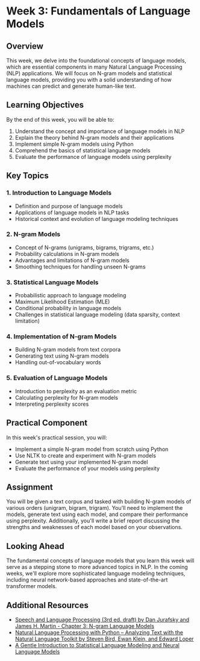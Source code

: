 # Week 3: Fundamentals of Language Models

## Overview

This week, we delve into the foundational concepts of language models, which are essential components in many Natural Language Processing (NLP) applications. We will focus on N-gram models and statistical language models, providing you with a solid understanding of how machines can predict and generate human-like text.

## Learning Objectives

By the end of this week, you will be able to:

1. Understand the concept and importance of language models in NLP
2. Explain the theory behind N-gram models and their applications
3. Implement simple N-gram models using Python
4. Comprehend the basics of statistical language models
5. Evaluate the performance of language models using perplexity

## Key Topics

### 1. Introduction to Language Models

- Definition and purpose of language models
- Applications of language models in NLP tasks
- Historical context and evolution of language modeling techniques

### 2. N-gram Models

- Concept of N-grams (unigrams, bigrams, trigrams, etc.)
- Probability calculations in N-gram models
- Advantages and limitations of N-gram models
- Smoothing techniques for handling unseen N-grams

### 3. Statistical Language Models

- Probabilistic approach to language modeling
- Maximum Likelihood Estimation (MLE)
- Conditional probability in language models
- Challenges in statistical language modeling (data sparsity, context limitation)

### 4. Implementation of N-gram Models

- Building N-gram models from text corpora
- Generating text using N-gram models
- Handling out-of-vocabulary words

### 5. Evaluation of Language Models

- Introduction to perplexity as an evaluation metric
- Calculating perplexity for N-gram models
- Interpreting perplexity scores

## Practical Component

In this week's practical session, you will:

- Implement a simple N-gram model from scratch using Python
- Use NLTK to create and experiment with N-gram models
- Generate text using your implemented N-gram model
- Evaluate the performance of your models using perplexity

## Assignment

You will be given a text corpus and tasked with building N-gram models of various orders (unigram, bigram, trigram). You'll need to implement the models, generate text using each model, and compare their performance using perplexity. Additionally, you'll write a brief report discussing the strengths and weaknesses of each model based on your observations.

## Looking Ahead

The fundamental concepts of language models that you learn this week will serve as a stepping stone to more advanced topics in NLP. In the coming weeks, we'll explore more sophisticated language modeling techniques, including neural network-based approaches and state-of-the-art transformer models.

## Additional Resources

- [Speech and Language Processing (3rd ed. draft) by Dan Jurafsky and James H. Martin - Chapter 3: N-gram Language Models](https://web.stanford.edu/~jurafsky/slp3/)
- [Natural Language Processing with Python – Analyzing Text with the Natural Language Toolkit by Steven Bird, Ewan Klein, and Edward Loper](http://www.nltk.org/book/)
- [A Gentle Introduction to Statistical Language Modeling and Neural Language Models](https://machinelearningmastery.com/statistical-language-modeling-and-neural-language-models/)

```{tableofcontents}

```
